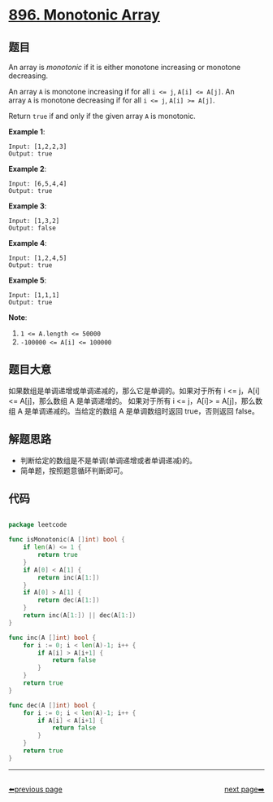 # [896. Monotonic Array](https://leetcode.com/problems/monotonic-array/)


## 题目

An array is *monotonic* if it is either monotone increasing or monotone decreasing.

An array `A` is monotone increasing if for all `i <= j`, `A[i] <= A[j]`. An array `A` is monotone decreasing if for all `i <= j`, `A[i] >= A[j]`.

Return `true` if and only if the given array `A` is monotonic.

**Example 1**:

```
Input: [1,2,2,3]
Output: true
```

**Example 2**:

```
Input: [6,5,4,4]
Output: true
```

**Example 3**:

```
Input: [1,3,2]
Output: false
```

**Example 4**:

```
Input: [1,2,4,5]
Output: true
```

**Example 5**:

```
Input: [1,1,1]
Output: true
```

**Note**:

1. `1 <= A.length <= 50000`
2. `-100000 <= A[i] <= 100000`

## 题目大意

如果数组是单调递增或单调递减的，那么它是单调的。如果对于所有 i <= j，A[i] <= A[j]，那么数组 A 是单调递增的。 如果对于所有 i <= j，A[i]> = A[j]，那么数组 A 是单调递减的。当给定的数组 A 是单调数组时返回 true，否则返回 false。


## 解题思路

- 判断给定的数组是不是单调(单调递增或者单调递减)的。
- 简单题，按照题意循环判断即可。

## 代码

```go

package leetcode

func isMonotonic(A []int) bool {
	if len(A) <= 1 {
		return true
	}
	if A[0] < A[1] {
		return inc(A[1:])
	}
	if A[0] > A[1] {
		return dec(A[1:])
	}
	return inc(A[1:]) || dec(A[1:])
}

func inc(A []int) bool {
	for i := 0; i < len(A)-1; i++ {
		if A[i] > A[i+1] {
			return false
		}
	}
	return true
}

func dec(A []int) bool {
	for i := 0; i < len(A)-1; i++ {
		if A[i] < A[i+1] {
			return false
		}
	}
	return true
}

```



----------------------------------------------
<div style="display: flex;justify-content: space-between;align-items: center;">
<p><a href="https://books.halfrost.com/leetcode/ChapterFour/0800~0899/0895.Maximum-Frequency-Stack/">⬅️previous page</a></p>
<p><a href="https://books.halfrost.com/leetcode/ChapterFour/0800~0899/0897.Increasing-Order-Search-Tree/">next page➡️</a></p>
</div>
